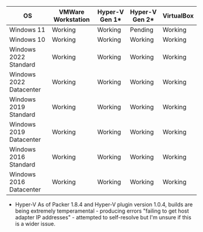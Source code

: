 | OS                      | VMWare Workstation | Hyper-V Gen 1* | Hyper-V Gen 2* | VirtualBox |
|-------------------------|--------------------|---------------|---------------|------------|
| Windows 11              | Working            | Working       | Pending       | Working    |
| Windows 10              | Working            | Working       | Working       | Working    |
| Windows 2022 Standard   | Working            | Working       | Working       | Working    |
| Windows 2022 Datacenter | Working            | Working       | Working       | Working    |
| Windows 2019 Standard   | Working            | Working       | Working       | Working    |
| Windows 2019 Datacenter | Working            | Working       | Working       | Working    |
| Windows 2016 Standard   | Working            | Working       | Working       | Working    |
| Windows 2016 Datacenter | Working            | Working       | Working       | Working    |

* Hyper-V As of Packer 1.8.4 and Hyper-V plugin version 1.0.4, builds are being extremely temperamental - producing errors "failing to get host adapter IP addresses" - attempted to self-resolve but I'm unsure if this is a wider issue.
